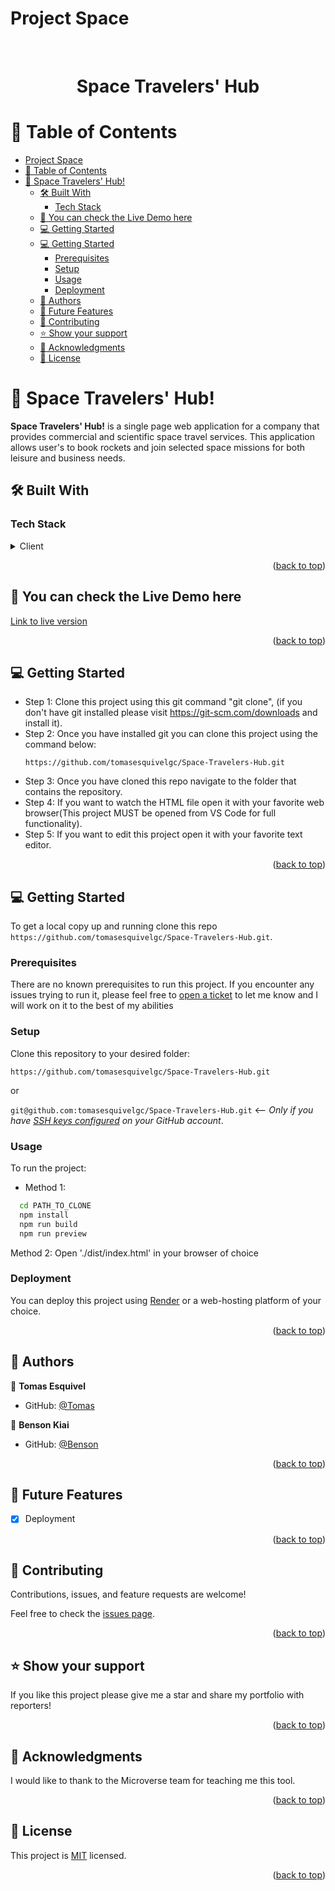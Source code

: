 
# Project Space
<br>
<div align='center'>
	<h1>Space Travelers' Hub</h1>
  </div>
<a name="readme-top"></a>

# 📗 Table of Contents
- [Project Space](#project-space)
- [📗 Table of Contents](#-table-of-contents)
- [📖 Space Travelers' Hub! ](#-space-travelers-hub-)
  - [🛠 Built With ](#-built-with-)
    - [Tech Stack ](#tech-stack-)
  - [🚀 You can check the Live Demo here](#-you-can-check-the-live-demo-here)
  - [💻 Getting Started ](#-getting-started-)
  - [💻 Getting Started ](#-getting-started--1)
    - [Prerequisites](#prerequisites)
    - [Setup](#setup)
    - [Usage](#usage)
    - [Deployment](#deployment)
  - [👥 Authors ](#-authors-)
  - [🔭 Future Features ](#-future-features-)
  - [🤝 Contributing ](#-contributing-)
  - [⭐️ Show your support ](#️-show-your-support-)
  - [🙏 Acknowledgments ](#-acknowledgments-)
  - [📝 License ](#-license-)


# 📖 Space Travelers' Hub! <a name="about-project"></a>

**Space Travelers' Hub!**  is a single page web application for a company that provides commercial and scientific space travel services. This application allows user's to book rockets and join selected space missions for both leisure and business needs.

## 🛠 Built With <a name="built-with"></a>

### Tech Stack <a name="tech-stack"></a>

<details>
  <summary>Client</summary>
  <ul>
    <li><a href="https://www.w3schools.com/html/">HTML</></li>
    <li><a href="https://developer.mozilla.org/en-US/docs/Web/CSS">CSS</a></li>
    <li><a href="https://www.w3schools.com/js/default.asp">JavaScript</a></li>
    <li><a href="https://getbootstrap.com/docs/5.0">Bootstrap</a></li>
	  <li><a href="https://react.dev/learn/react-developer-tools">React</a></li>
    <li><a href="https://redux-toolkit.js.org/">Redux</a></li>
    <li><a href="https://api.spacexdata.com/v3/missions">API</a></li>
  </ul>
</details>

<p align="right">(<a href="#readme-top">back to top</a>)</p>

<!-- LIVE DEMO -->

## 🚀 You can check the Live Demo here<a name="live-demo"></a>

[Link to live version](https://guileless-halva-645039.netlify.app) 

<p align="right">(<a href="#readme-top">back to top</a>)</p>

<!-- GETTING STARTED -->

## 💻 Getting Started <a name="getting-started"></a>

- Step 1: Clone this project using this git command "git clone", (if you don't have git installed please visit
  https://git-scm.com/downloads and install it).
- Step 2: Once you have installed git you can clone this project using the command below:
  ```
  https://github.com/tomasesquivelgc/Space-Travelers-Hub.git
  ```
- Step 3: Once you have cloned this repo navigate to the folder that contains
  the repository.
- Step 4: If you want to watch the HTML file open it with your favorite web browser(This project MUST be opened from VS Code for full functionality).
- Step 5: If you want to edit this project open it with your favorite text editor.

<p align="right">(<a href="#readme-top">back to top</a>)</p>

## 💻 Getting Started <a name="getting-started"></a>

To get a local copy up and running clone this repo `https://github.com/tomasesquivelgc/Space-Travelers-Hub.git`.

### Prerequisites

There are no known prerequisites to run this project.
If you encounter any issues trying to run it, please feel free to
[open a ticket](https://github.com/tomasesquivelgc/Space-Travelers-Hub/issues) to let me know and I will work on it to the best
of my abilities

### Setup

Clone this repository to your desired folder:

`https://github.com/tomasesquivelgc/Space-Travelers-Hub.git`

or

`git@github.com:tomasesquivelgc/Space-Travelers-Hub.git` <-- _Only if you have [SSH keys configured](https://docs.github.com/en/authentication/connecting-to-github-with-ssh/adding-a-new-ssh-key-to-your-github-account) on your GitHub account_.

### Usage

To run the project:

- Method 1:

```sh
  cd PATH_TO_CLONE
  npm install
  npm run build
  npm run preview
```

Method 2:
Open './dist/index.html' in your browser of choice

### Deployment

You can deploy this project using [Render](https://dashboard.render.com/)
or a web-hosting platform of your choice.

<p align="right">(<a href="#readme-top">back to top</a>)</p>

<!-- AUTHORS -->

## 👥 Authors <a name="authors"></a>

 👤 **Tomas Esquivel**
- GitHub: [@Tomas](https://github.com/tomasesquivelgc)

 👤 **Benson Kiai**
- GitHub: [@Benson](https://github.com/BenMKT)

<p align="right">(<a href="#readme-top">back to top</a>)</p>

<!-- FUTURE FEATURES -->

## 🔭 Future Features <a name="future-features"></a>

- [X] Deployment

<p align="right">(<a href="#readme-top">back to top</a>)</p>

<!-- CONTRIBUTING -->

## 🤝 Contributing <a name="contributing"></a>

Contributions, issues, and feature requests are welcome!

Feel free to check the [issues page](https://github.com/tomasesquivelgc/Space-Travelers-Hub/issues).

<p align="right">(<a href="#readme-top">back to top</a>)</p>

<!-- SUPPORT -->

## ⭐️ Show your support <a name="support"></a>

If you like this project please give me a star and share my portfolio with reporters!

<p align="right">(<a href="#readme-top">back to top</a>)</p>

<!-- ACKNOWLEDGEMENTS -->

## 🙏 Acknowledgments <a name="acknowledgements"></a>

I would like to thank to the Microverse team for teaching me this tool.

<p align="right">(<a href="#readme-top">back to top</a>)</p>

<!-- LICENSE -->

## 📝 License <a name="license"></a>

This project is [MIT](./LICENSE) licensed.

<p align="right">(<a href="#readme-top">back to top</a>)</p>